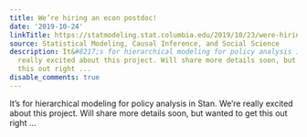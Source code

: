 ```yaml
---
title: We’re hiring an econ postdoc!
date: '2019-10-24'
linkTitle: https://statmodeling.stat.columbia.edu/2019/10/23/were-hiring-an-econ-postdoc/
source: Statistical Modeling, Causal Inference, and Social Science
description: It&#8217;s for hierarchical modeling for policy analysis in Stan. We&#8217;re
  really excited about this project. Will share more details soon, but wanted to get
  this out right ...
disable_comments: true
---
```

It&#8217;s for hierarchical modeling for policy analysis in Stan. We&#8217;re really excited about this project. Will share more details soon, but wanted to get this out right ...